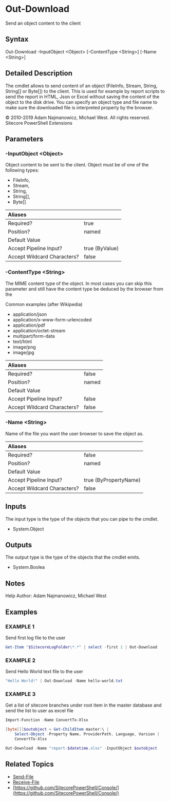 # Out-Download

Send an object content to the client

## Syntax

Out-Download -InputObject &lt;Object&gt; \[-ContentType &lt;String&gt;\] \[-Name &lt;String&gt;\]

## Detailed Description

The cmdlet allows to send content of an object \(FileInfo, Stream, String, String\[\] or Byte\[\]\) to the client. This is used for example by report scripts to send the report in HTML, Json or Excel without saving the content of the object to the disk drive. You can specify an object type and file name to make sure the downloaded file is interpreted properly by the browser.

© 2010-2019 Adam Najmanowicz, Michael West. All rights reserved. Sitecore PowerShell Extensions

## Parameters

### -InputObject  &lt;Object&gt;

Object content to be sent to the client. Object must be of one of the following types:

* FileInfo, 
* Stream, 
* String, 
* String\[\], 
* Byte\[\] 

| Aliases |  |
| :--- | :--- |
| Required? | true |
| Position? | named |
| Default Value |  |
| Accept Pipeline Input? | true \(ByValue\) |
| Accept Wildcard Characters? | false |

### -ContentType  &lt;String&gt;

The MIME content type of the object. In most cases you can skip this parameter and still have the content type be deduced by the browser from the

Common examples \(after Wikipedia\)

* application/json
* application/x-www-form-urlencoded
* application/pdf
* application/octet-stream
* multipart/form-data
* text/html
* image/png
* image/jpg 

| Aliases |  |
| :--- | :--- |
| Required? | false |
| Position? | named |
| Default Value |  |
| Accept Pipeline Input? | false |
| Accept Wildcard Characters? | false |

### -Name  &lt;String&gt;

Name of the file you want the user browser to save the object as.

| Aliases |  |
| :--- | :--- |
| Required? | false |
| Position? | named |
| Default Value |  |
| Accept Pipeline Input? | true \(ByPropertyName\) |
| Accept Wildcard Characters? | false |

## Inputs

The input type is the type of the objects that you can pipe to the cmdlet.

* System.Object 

## Outputs

The output type is the type of the objects that the cmdlet emits.

* System.Boolea 

## Notes

Help Author: Adam Najmanowicz, Michael West

## Examples

### EXAMPLE 1

Send first log file to the user

```powershell
Get-Item "$SitecoreLogFolder\*.*" | select -first 1 | Out-Download
```

### EXAMPLE 2

Send Hello World text file to the user

```powershell
"Hello World!" | Out-Download -Name hello-world.txt
```

### EXAMPLE 3

Get a list of sitecore branches under root item in the master database and send the list to user as excel file

```powershell
Import-Function -Name ConvertTo-Xlsx

[byte[]]$outobject = Get-ChildItem master:\ | 
    Select-Object -Property Name, ProviderPath, Language, Varsion | 
    ConvertTo-Xlsx 

Out-Download -Name "report-$datetime.xlsx" -InputObject $outobject
```

## Related Topics

* [Send-File](send-file.md)
* [Receive-File](receive-file.md)
* [https://github.com/SitecorePowerShell/Console/](https://github.com/SitecorePowerShell/Console/) 

